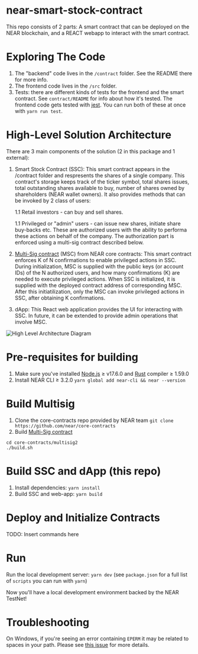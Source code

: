 near-smart-stock-contract
==================

This repo consists of 2 parts: A smart contract that can be deployed on the NEAR blockchain, and a REACT webapp to interact with the smart contract.

Exploring The Code
==================

1. The "backend" code lives in the `/contract` folder. See the README there for
   more info.
2. The frontend code lives in the `/src` folder.
3. Tests: there are different kinds of tests for the frontend and the smart
   contract. See `contract/README` for info about how it's tested. The frontend
   code gets tested with [jest]. You can run both of these at once with `yarn
   run test`.


High-Level Solution Architecture
================================

There are 3 main components of the solution (2 in this package and 1 external):
1. Smart Stock Contract (SSC): This smart contract appears in the /contract folder and respresents the shares of a single company. This contract's storage keeps track of the ticker symbol, total shares issues, total outstanding shares available to buy, number of shares owned by shareholders (NEAR wallet owners). It also provides methods that can be invoked by 2 class of users:
    
    1.1 Retail investors - can buy and sell shares.

    1.1 Privileged or "admin" users - can issue new shares, initiate share buy-backs etc. These are authorized users with the ability to performa these actions on behalf of the company. The authorization part is enforced using a multi-sig contract described below.

2. [Multi-Sig contract] (MSC) from NEAR core contracts: This smart contract enforces K of N confirmations to enable privileged actions in SSC. During initialization, MSC is supplied with the public keys (or account IDs) of the N authorized users, and how many confirmations (K) are needed to execute privileged actions. When SSC is initialized, it is supplied with the deployed contract address of corresponding MSC. After this initiatilization, only the MSC can invoke privileged actions in SSC, after obtaining K confirmations.

3. dApp: This React web application provides the UI for interacting with SSC. In future, it can be extended to provide admin operations that involve MSC.

![High Level Architecture Diagram](https://viewer.diagrams.net/?tags=%7B%7D&highlight=0000ff&edit=_blank&layers=1&nav=1&title=HighLevelArchitecture.drawio#Uhttps%3A%2F%2Fraw.githubusercontent.com%2Famaharana%2Fnear-smart-stock-contract%2Fmaster%2Fdiagrams%2FHighLevelArchitecture.drawio)

Pre-requisites for building
===========================
1. Make sure you've installed [Node.js] ≥ v17.6.0 and [Rust] compiler ≥ 1.59.0
2. Install NEAR CLI ≥ 3.2.0 `yarn global add near-cli && near --version`

Build Multisig
==============
1. Clone the core-contracts repo provided by NEAR team `git clone https://github.com/near/core-contracts`
2. Build [Multi-Sig contract]
```
cd core-contracts/multisig2
./build.sh
```

Build SSC and dApp (this repo)
==============================
1. Install dependencies: `yarn install`
3. Build SSC and web-app: `yarn build`

Deploy and Initialize Contracts
===============================
TODO: Insert commands here



Run
===
Run the local development server: `yarn dev` (see `package.json` for a
   full list of `scripts` you can run with `yarn`)

Now you'll have a local development environment backed by the NEAR TestNet!


Troubleshooting
===============

On Windows, if you're seeing an error containing `EPERM` it may be related to spaces in your path. Please see [this issue](https://github.com/zkat/npx/issues/209) for more details.


  [React]: https://reactjs.org/
  [create-near-app]: https://github.com/near/create-near-app
  [Node.js]: https://nodejs.org/en/download/package-manager/
  [jest]: https://jestjs.io/
  [NEAR accounts]: https://docs.near.org/docs/concepts/account
  [NEAR Wallet]: https://wallet.testnet.near.org/
  [near-cli]: https://github.com/near/near-cli
  [gh-pages]: https://github.com/tschaub/gh-pages
  [Multi-Sig contract]: (https://github.com/near/core-contracts/tree/master/multisig2)
  [Rust]: (https://www.rust-lang.org)
